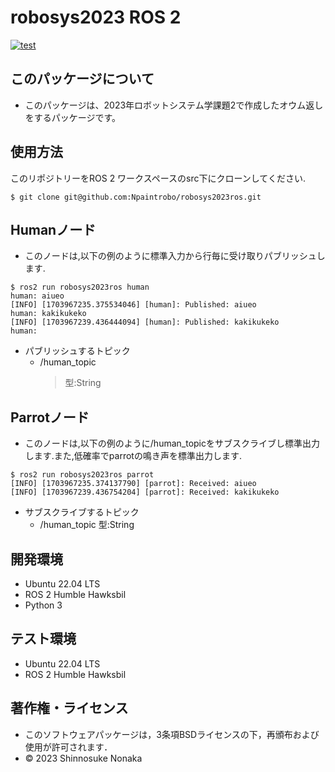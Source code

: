 # robosys2023 ROS 2
[![test](https://github.com/Npaintrobo/robosys2023ros/actions/workflows/test.yml/badge.svg)](https://github.com/Npaintrobo/robosys2023ros/actions/workflows/test.yml)

## このパッケージについて
* このパッケージは、2023年ロボットシステム学課題2で作成したオウム返しをするパッケージです。

## 使用方法

このリポジトリーをROS 2 ワークスペースのsrc下にクローンしてください.
```
$ git clone git@github.com:Npaintrobo/robosys2023ros.git
```

## Humanノード
* このノードは,以下の例のように標準入力から行毎に受け取りパブリッシュします.
```
$ ros2 run robosys2023ros human
human: aiueo
[INFO] [1703967235.375534046] [human]: Published: aiueo
human: kakikukeko
[INFO] [1703967239.436444094] [human]: Published: kakikukeko
human: 
```
* パブリッシュするトピック
  * /human_topic
    >型:String

## Parrotノード
* このノードは,以下の例のように/human_topicをサブスクライブし標準出力します.また,低確率でparrotの鳴き声を標準出力します.
```
$ ros2 run robosys2023ros parrot
[INFO] [1703967235.374137790] [parrot]: Received: aiueo
[INFO] [1703967239.436754204] [parrot]: Received: kakikukeko
```
* サブスクライブするトピック
  * /human_topic
    型:String
## 開発環境
* Ubuntu 22.04 LTS
* ROS 2 Humble Hawksbil
* Python 3

## テスト環境
* Ubuntu 22.04 LTS
* ROS 2 Humble Hawksbil

## 著作権・ライセンス
* このソフトウェアパッケージは，3条項BSDライセンスの下，再頒布および使用が許可されます．
* © 2023 Shinnosuke Nonaka
